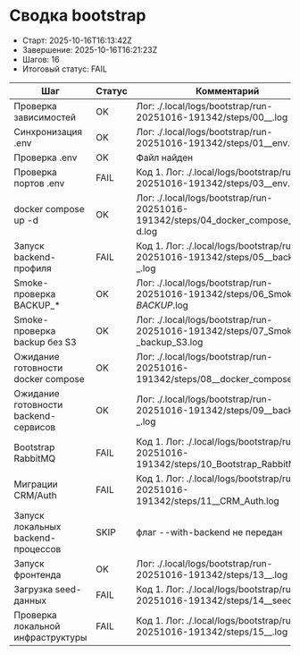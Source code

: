 # Сводка bootstrap

* Старт: 2025-10-16T16:13:42Z
* Завершение: 2025-10-16T16:21:23Z
* Шагов: 16
* Итоговый статус: FAIL

| Шаг | Статус | Комментарий | Лог |
| --- | --- | --- | --- |
| Проверка зависимостей | OK | Лог: ./.local/logs/bootstrap/run-20251016-191342/steps/00__.log | ./.local/logs/bootstrap/run-20251016-191342/steps/00__.log |
| Синхронизация .env | OK | Лог: ./.local/logs/bootstrap/run-20251016-191342/steps/01__env.log | ./.local/logs/bootstrap/run-20251016-191342/steps/01__env.log |
| Проверка .env | OK | Файл найден | — |
| Проверка портов .env | FAIL | Код 1. Лог: ./.local/logs/bootstrap/run-20251016-191342/steps/03__env.log | ./.local/logs/bootstrap/run-20251016-191342/steps/03__env.log |
| docker compose up -d | OK | Лог: ./.local/logs/bootstrap/run-20251016-191342/steps/04_docker_compose_up_-d.log | ./.local/logs/bootstrap/run-20251016-191342/steps/04_docker_compose_up_-d.log |
| Запуск backend-профиля | FAIL | Код 1. Лог: ./.local/logs/bootstrap/run-20251016-191342/steps/05__backend-_.log | ./.local/logs/bootstrap/run-20251016-191342/steps/05__backend-_.log |
| Smoke-проверка BACKUP_* | OK | Лог: ./.local/logs/bootstrap/run-20251016-191342/steps/06_Smoke-_BACKUP_.log | ./.local/logs/bootstrap/run-20251016-191342/steps/06_Smoke-_BACKUP_.log |
| Smoke-проверка backup без S3 | OK | Лог: ./.local/logs/bootstrap/run-20251016-191342/steps/07_Smoke-_backup_S3.log | ./.local/logs/bootstrap/run-20251016-191342/steps/07_Smoke-_backup_S3.log |
| Ожидание готовности docker compose | OK | Лог: ./.local/logs/bootstrap/run-20251016-191342/steps/08__docker_compose.log | ./.local/logs/bootstrap/run-20251016-191342/steps/08__docker_compose.log |
| Ожидание готовности backend-сервисов | OK | Лог: ./.local/logs/bootstrap/run-20251016-191342/steps/09__backend-_.log | ./.local/logs/bootstrap/run-20251016-191342/steps/09__backend-_.log |
| Bootstrap RabbitMQ | FAIL | Код 1. Лог: ./.local/logs/bootstrap/run-20251016-191342/steps/10_Bootstrap_RabbitMQ.log | ./.local/logs/bootstrap/run-20251016-191342/steps/10_Bootstrap_RabbitMQ.log |
| Миграции CRM/Auth | FAIL | Код 1. Лог: ./.local/logs/bootstrap/run-20251016-191342/steps/11__CRM_Auth.log | ./.local/logs/bootstrap/run-20251016-191342/steps/11__CRM_Auth.log |
| Запуск локальных backend-процессов | SKIP | флаг --with-backend не передан | — |
| Запуск фронтенда | OK | Лог: ./.local/logs/bootstrap/run-20251016-191342/steps/13__.log | ./.local/logs/bootstrap/run-20251016-191342/steps/13__.log |
| Загрузка seed-данных | FAIL | Код 1. Лог: ./.local/logs/bootstrap/run-20251016-191342/steps/14__seed-_.log | ./.local/logs/bootstrap/run-20251016-191342/steps/14__seed-_.log |
| Проверка локальной инфраструктуры | FAIL | Код 1. Лог: ./.local/logs/bootstrap/run-20251016-191342/steps/15__.log | ./.local/logs/bootstrap/run-20251016-191342/steps/15__.log |
